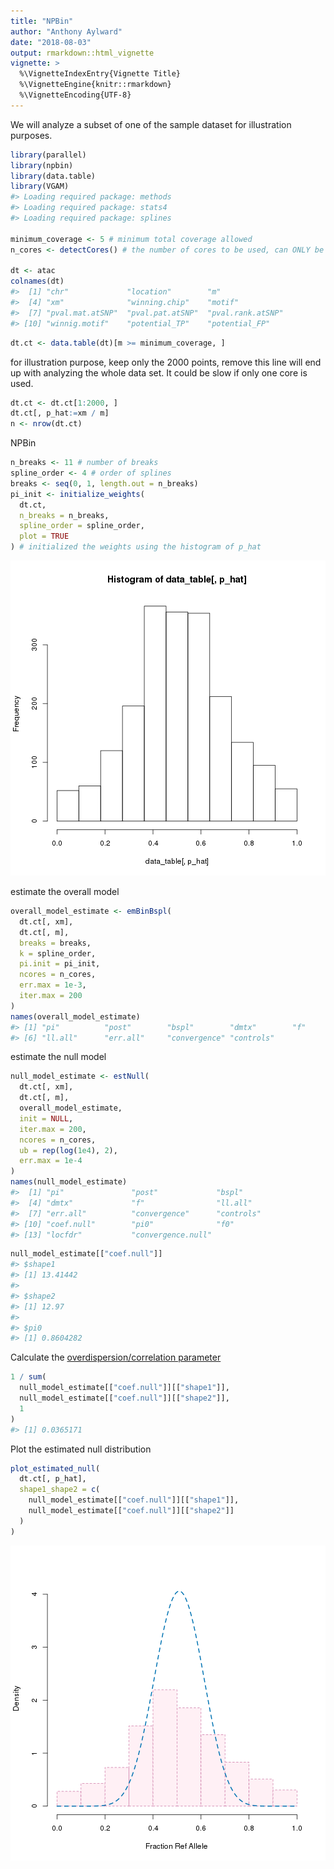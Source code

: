 ```yaml
---
title: "NPBin"
author: "Anthony Aylward"
date: "2018-08-03"
output: rmarkdown::html_vignette
vignette: >
  %\VignetteIndexEntry{Vignette Title}
  %\VignetteEngine{knitr::rmarkdown}
  %\VignetteEncoding{UTF-8}
---
```




We will analyze a subset of one of the sample dataset for illustration
purposes.

```r
library(parallel)
library(npbin)
library(data.table)
library(VGAM)
#> Loading required package: methods
#> Loading required package: stats4
#> Loading required package: splines

minimum_coverage <- 5 # minimum total coverage allowed
n_cores <- detectCores() # the number of cores to be used, can ONLY be 1 if run on Windows.

dt <- atac
colnames(dt)
#>  [1] "chr"             "location"        "m"              
#>  [4] "xm"              "winning.chip"    "motif"          
#>  [7] "pval.mat.atSNP"  "pval.pat.atSNP"  "pval.rank.atSNP"
#> [10] "winnig.motif"    "potential_TP"    "potential_FP"
```


```r
dt.ct <- data.table(dt)[m >= minimum_coverage, ]
```

for illustration purpose, keep only the 2000 points, remove this line will
end up with analyzing the whole data set. It could be slow if only one core
is used.

```r
dt.ct <- dt.ct[1:2000, ]
dt.ct[, p_hat:=xm / m]
n <- nrow(dt.ct)
```

NPBin

```r
n_breaks <- 11 # number of breaks
spline_order <- 4 # order of splines
breaks <- seq(0, 1, length.out = n_breaks)
pi_init <- initialize_weights(
  dt.ct,
  n_breaks = n_breaks,
  spline_order = spline_order,
  plot = TRUE
) # initialized the weights using the histogram of p_hat
```

![plot of chunk shape_atac_initialize_weights](figure/shape_atac_initialize_weights-1.png)

estimate the overall model

```r
overall_model_estimate <- emBinBspl(
  dt.ct[, xm],
  dt.ct[, m],
  breaks = breaks,
  k = spline_order,
  pi.init = pi_init,
  ncores = n_cores,
  err.max = 1e-3,
  iter.max = 200
)
names(overall_model_estimate)
#> [1] "pi"          "post"        "bspl"        "dmtx"        "f"          
#> [6] "ll.all"      "err.all"     "convergence" "controls"
```

estimate the null model

```r
null_model_estimate <- estNull(
  dt.ct[, xm],
  dt.ct[, m],
  overall_model_estimate,
  init = NULL,
  iter.max = 200,
  ncores = n_cores,
  ub = rep(log(1e4), 2),
  err.max = 1e-4
)
names(null_model_estimate)
#>  [1] "pi"               "post"             "bspl"            
#>  [4] "dmtx"             "f"                "ll.all"          
#>  [7] "err.all"          "convergence"      "controls"        
#> [10] "coef.null"        "pi0"              "f0"              
#> [13] "locfdr"           "convergence.null"
```


```r
null_model_estimate[["coef.null"]]
#> $shape1
#> [1] 13.41442
#> 
#> $shape2
#> [1] 12.97
#> 
#> $pi0
#> [1] 0.8604282
```

Calculate the [overdispersion/correlation parameter](https://en.wikipedia.org/wiki/Beta-binomial_distribution#Moments_and_properties)


```r
1 / sum(
  null_model_estimate[["coef.null"]][["shape1"]],
  null_model_estimate[["coef.null"]][["shape2"]],
  1
)
#> [1] 0.0365171
```

Plot the estimated null distribution


```r
plot_estimated_null(
  dt.ct[, p_hat],
  shape1_shape2 = c(
    null_model_estimate[["coef.null"]][["shape1"]],
    null_model_estimate[["coef.null"]][["shape2"]]
  )
)
```

![plot of chunk shape_atac_plot_null](figure/shape_atac_plot_null-1.png)
